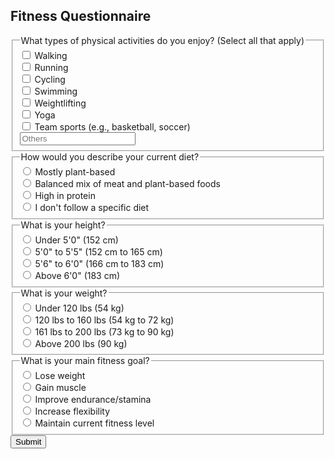 
<html lang="en">
<head>
    <meta charset="UTF-8">
    <meta name="viewport" content="width=device-width, initial-scale=1.0">
    <title>Fitness Questionnaire</title>
</head>
<body>

<h2>Fitness Questionnaire</h2>

<form id="fitnessQuestionnaire">
    <fieldset>
        <legend>What types of physical activities do you enjoy? (Select all that apply)</legend>
        <input type="checkbox" id="walking" name="activity" value="walking">
        <label for="walking">Walking</label><br> 
        <input type="checkbox" id="running" name="activity" value="running">
        <label for="running">Running</label><br> 
        <input type="checkbox" id="cycling" name="activity" value="cycling">
        <label for="cycling">Cycling</label><br>
        <input type="checkbox" id="swimming" name="activity" value="swimming">
        <label for="swimming">Swimming</label><br>
        <input type="checkbox" id="weightlifting" name="activity" value="weightlifting">
        <label for="weightlifting">Weightlifting</label><br>
        <input type="checkbox" id="yoga" name="activity" value="yoga">
        <label for="yoga">Yoga</label><br>
        <input type="checkbox" id="teamSports" name="activity" value="teamSports">
        <label for="teamSports">Team sports (e.g., basketball, soccer)</label><br>
        <input type="text" id="otherActivity" name="activity" placeholder="Others">
    </fieldset>
    <fieldset>
        <legend>How would you describe your current diet?</legend>
        <input type="radio" id="plantBased" name="diet" value="plantBased">
        <label for="plantBased">Mostly plant-based</label><br>
        <input type="radio" id="mixed" name="diet" value="mixed">
        <label for="mixed">Balanced mix of meat and plant-based foods</label><br>
        <input type="radio" id="highProtein" name="diet" value="highProtein">
        <label for="highProtein">High in protein</label><br>
        <input type="radio" id="noSpecificDiet" name="diet" value="noSpecificDiet">
        <label for="noSpecificDiet">I don't follow a specific diet</label>
    </fieldset>
<fieldset>
        <legend>What is your height?</legend>
        <input type="radio" id="under5" name="height" value="under5">
        <label for="under5">Under 5'0" (152 cm)</label><br>
        <input type="radio" id="between5and5_5" name="height" value="between5and5_5">
        <label for="between5and5_5">5'0" to 5'5" (152 cm to 165 cm)</label><br>
        <input type="radio" id="between5_6and6" name="height" value="between5_6and6">
        <label for="between5_6and6">5'6" to 6'0" (166 cm to 183 cm)</label><br>
        <input type="radio" id="above6" name="height" value="above6">
        <label for="above6">Above 6'0" (183 cm)</label>
    </fieldset>
    <fieldset>
        <legend>What is your weight?</legend>
        <input type="radio" id="under120" name="weight" value="under120">
        <label for="under120">Under 120 lbs (54 kg)</label><br>
        <input type="radio" id="between120and160" name="weight" value="between120and160">
        <label for="between120and160">120 lbs to 160 lbs (54 kg to 72 kg)</label><br>
        <input type="radio" id="between161and200" name="weight" value="between161and200">
        <label for="between161and200">161 lbs to 200 lbs (73 kg to 90 kg)</label><br>
        <input type="radio" id="above200" name="weight" value="above200">
        <label for="above200">Above 200 lbs (90 kg)</label>
    </fieldset>
    <fieldset>
        <legend>What is your main fitness goal?</legend>
        <input type="radio" id="loseWeight" name="goal" value="loseWeight">
        <label for="loseWeight">Lose weight</label><br>
        <input type="radio" id="gainMuscle" name="goal" value="gainMuscle">
        <label for="gainMuscle">Gain muscle</label><br>
        <input type="radio" id="improveEndurance" name="goal" value="improveEndurance">
        <label for="improveEndurance">Improve endurance/stamina</label><br>
        <input type="radio" id="increaseFlexibility" name="goal" value="increaseFlexibility">
        <label for="increaseFlexibility">Increase flexibility</label><br>
        <input type="radio" id="maintainFitness" name="goal" value="maintainFitness">
        <label for="maintainFitness">Maintain current fitness level</label>
    </fieldset>
    <button type="button" onclick="submitForm()">Submit</button>
</form>

<div id="recommendation"></div>

<script>

    function submitForm() {
        const goal = document.querySelector('input[name="goal"]:checked').value;
        let recommendation = "Based on your selections, we recommend: ";
        let diet, workout;

        switch(goal) {
            case "loseWeight":
                recommendation += "a combination of cardio activities such as running or cycling, along with a balanced diet.";
                diet = "Balanced";
                workout = "Cardio";
                break;
            case "gainMuscle":
                recommendation += "weightlifting and resistance training, complemented by a protein-rich diet.";
                diet = "Protein";
                workout = "Weights";
                break;
            case "improveEndurance":
                recommendation += "regular endurance training activities like long-distance running or cycling, and a balanced diet with a good mix of carbohydrates and proteins.";
                diet = "Carbs";
                workout = "Endurance";
                break;
            case "increaseFlexibility":
                recommendation += "yoga or Pilates classes, focusing on stretching and flexibility exercises.";
                diet = "General";
                workout = "Flexibility";
                break;
            case "maintainFitness":
                recommendation += "a mix of moderate-intensity activities you enjoy, ensuring a balanced diet to support your lifestyle.";
                diet = "Balanced";
                workout = "Mixed";
                break;
            default:
                recommendation += "consulting a fitness professional for a plan tailored to your specific needs and goals.";
                diet = "Consult";
                workout = "Consult";
        }

        document.getElementById('recommendation').textContent = recommendation;
        console.log(`Diet: ${diet}, Workout: ${workout}`);
        // Optionally, display the diet and workout recommendations on the webpage
        document.getElementById('recommendation').textContent += `\nDiet: ${diet}, Workout: ${workout}`;

        const url ='http://127.0.0.1:8086/api/users/diet';
        
        const body = {
            diet: diet,
            workout: workout
        };

        // Change options according to Authentication requirements
        const authOptions = {
            mode: 'cors', // no-cors, *cors, same-origin
            credentials: 'include', // include, same-origin, omit
            headers: {
                'Content-Type': 'application/json',
            },
            method: 'PUT', // Override the method property
            cache: 'no-cache', // Set the cache property
            body: JSON.stringify(body)
        };

        // Fetch JWT
        fetch(url, authOptions)
        .then(response => {
            // handle error response from Web API
            if (!response.ok) {
                const errorMsg = 'Error: ' + response.status;
                console.log(errorMsg);
                return;
            }
            // Success!!!
            // Redirect to the database page
        })
        // catch fetch errors (ie ACCESS to server blocked)
        .catch(err => {
            console.error(err);
        });
   }

</script>


</body>
</html>

